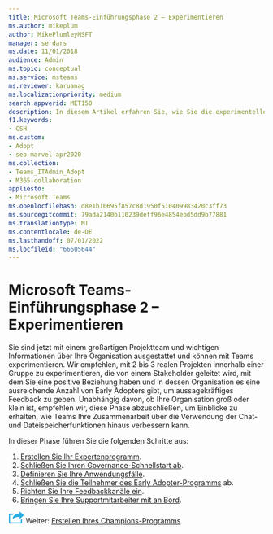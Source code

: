 ```yaml
---
title: Microsoft Teams-Einführungsphase 2 – Experimentieren
ms.author: mikeplum
author: MikePlumleyMSFT
manager: serdars
ms.date: 11/01/2018
audience: Admin
ms.topic: conceptual
ms.service: msteams
ms.reviewer: karuanag
ms.localizationpriority: medium
search.appverid: MET150
description: In diesem Artikel erfahren Sie, wie Sie die experimentelle Phase der Einführung von Microsoft Teams durchführen.
f1.keywords:
- CSH
ms.custom:
- Adopt
- seo-marvel-apr2020
ms.collection:
- Teams_ITAdmin_Adopt
- M365-collaboration
appliesto:
- Microsoft Teams
ms.openlocfilehash: d8e1b10695f857c8d1950f510409983420c3ff73
ms.sourcegitcommit: 79ada2140b110239deff96e4854ebd5dd9b77881
ms.translationtype: MT
ms.contentlocale: de-DE
ms.lasthandoff: 07/01/2022
ms.locfileid: "66605644"
---
```

# <a name="microsoft-teams-adoption-phase-2---experiment"></a>Microsoft Teams-Einführungsphase 2 – Experimentieren

Sie sind jetzt mit einem großartigen Projektteam und wichtigen Informationen über Ihre Organisation ausgestattet und können mit Teams experimentieren. Wir empfehlen, mit 2 bis 3 realen Projekten innerhalb einer Gruppe zu experimentieren, die von einem Stakeholder geleitet wird, mit dem Sie eine positive Beziehung haben und in dessen Organisation es eine ausreichende Anzahl von Early Adopters gibt, um aussagekräftiges Feedback zu geben. Unabhängig davon, ob Ihre Organisation groß oder klein ist, empfehlen wir, diese Phase abzuschließen, um Einblicke zu erhalten, wie Teams Ihre Zusammenarbeit über die Verwendung der Chat- und Dateispeicherfunktionen hinaus verbessern kann.  

In dieser Phase führen Sie die folgenden Schritte aus:

1. [Erstellen Sie Ihr Expertenprogramm](teams-adoption-create-champions-program.md).
2. [Schließen Sie Ihren Governance-Schnellstart ab](teams-adoption-governance-quick-start.md).
3. [Definieren Sie Ihre Anwendungsfälle](teams-adoption-define-usage-scenarios.md).
4. [Schließen Sie die Teilnehmer des Early Adopter-Programms](teams-adoption-onboard-early-adopters.md) ab.
5. [Richten Sie Ihre Feedbackkanäle ein](teams-adoption-onboard-early-adopters.md#gather-feedback).
6. [Bringen Sie Ihre Supportmitarbeiter mit an Bord](teams-adoption-onboard-support.md).

![Ein Symbol, das den nächsten Schritt darstellt.](media/teams-adoption-next-icon.png) Weiter: [Erstellen Ihres Champions-Programms](teams-adoption-create-champions-program.md)
